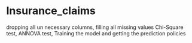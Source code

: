 # Insurance_claims
dropping all un necessary columns,
filling all missing values
Chi-Square test,
ANNOVA test,
Training the model and getting the prediction policies
